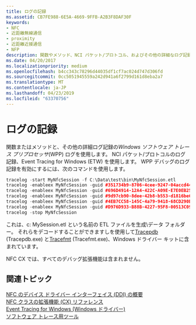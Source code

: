 ```yaml
---
title: ログの記録
ms.assetid: CB7FE988-6E5A-4669-9FFB-A2B3F8DAF30F
keywords:
- NFC
- 近距離無線通信
- proximity
- 近距離近接通信
- NFP
description: 関数やメソッド、NCI パケット/プロトコル、およびその他の詳細なログ記録の NFC ログを記録します。
ms.date: 04/20/2017
ms.localizationpriority: medium
ms.openlocfilehash: b4cc343c78296d44035df1cf7ac024d747d306fd
ms.sourcegitcommit: 0cc5051945559a242d941a6f2799d161d8eba2a7
ms.translationtype: MT
ms.contentlocale: ja-JP
ms.lasthandoff: 04/23/2019
ms.locfileid: "63370756"
---
```

# <a name="logging"></a>ログの記録


関数またはメソッドと、その他の詳細ログ記録の*Windows ソフトウェア トレース プリプロセッサ*(WPP) ログを使用します。 NCI パケット/プロトコルのログ記録、Event Tracing for Windows (ETW) を使用します。 WPP デバッグのログ記録を有効にするには、次のコマンドを使用します。

```cpp
tracelog -start MyNfcSession -f C:\Data\test\bin\MyNfcSession.etl
tracelog -enableex MyNfcSession -guid #351734b9-8706-4cee-9247-04accd448c76 -matchanykw 0xFFFFFFFFFFFFFFFF -level 7
tracelog -enableex MyNfcSession -guid #696D4914-12A4-422C-A09E-E7E0EB25806A -matchanykw 0xFFFFFFFFFFFFFFFF -level 7
tracelog -enableex MyNfcSession -guid #9d97cb90-8dee-42b8-b553-d1816be6fb9e -matchanykw 0xFFFFFFFFFFFFFFFF -level 7
tracelog -enableex MyNfcSession -guid #4EB7CC58-145C-4a79-9418-68CD290DD9D4 -matchanykw 0xFFFFFFFFFFFFFFFF -level 7
tracelog -enableex MyNfcSession -guid #D976D933-B88B-4227-95F8-00513C0986DE -matchanykw 0xFFFFFFFFFFFFFFFF -level 7
tracelog -stop MyNfcSession
```

これは、c: MySession.etl という名前の ETL ファイルを生成\\データ フォルダー。 それらをデコードすることができますしを使用して[Tracepdb](https://msdn.microsoft.com/library/windows/hardware/ff553034) (Tracepdb.exe) と[Tracefmt](https://msdn.microsoft.com/library/windows/hardware/ff552974) (Tracefmt.exe)、Windows ドライバー キットに含まれています。

NFC CX では、すべてのデバッグ拡張機能は含まれません。

## <a name="related-topics"></a>関連トピック
[NFC のデバイス ドライバー インターフェイス (DDI) の概要](https://msdn.microsoft.com/library/windows/hardware/mt715815)  
[NFC クラスの拡張機能 (CX) リファレンス](https://msdn.microsoft.com/library/windows/hardware/dn905536)  
[Event Tracing for Windows (Windows ドライバー)](https://msdn.microsoft.com/library/windows/hardware/ff552961)  
[ソフトウェア トレース用ツール](https://msdn.microsoft.com/library/windows/hardware/ff556204)  
